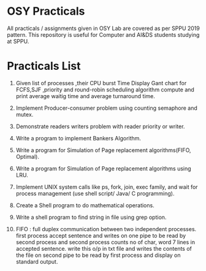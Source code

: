 # OSY Practicals

All practicals / assignments given in OSY Lab are covered as per SPPU 2019 pattern. This repository is useful for Computer and AI&DS students studying at SPPU.

# Practicals List
1. Given list of processes ,their CPU burst Time Display Gant chart for FCFS,SJF ,priority and round-robin scheduling algorithm compute and print average waitig time and average turnaround time.

2. Implement Producer-consumer problem using counting semaphore and mutex.

3. Demonstrate readers writers problem with reader priority or writer.

4. Write a program to implement Bankers Algorithm.

5. Write a program for Simulation of Page replacement algorithms(FIFO, Optimal).

6. Write a program for Simulation of Page replacement algorithms using LRU.

7. Implement UNIX system calls like ps, fork, join, exec family, and wait for process management (use shell script/ Java/ C programming).

8. Create a Shell program to do mathematical operations.

9. Write a shell program to find string in file using grep option.

10. FIFO : full duplex communication between two independent processes. first process accept sentence and writes on one pipe to be read by second process and second process counts no of char, word 7 lines in accepted sentence. write this o/p in txt file and writes the contents of the file on second pipe to be read by first process and display on standard output.